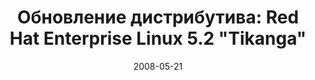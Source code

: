 ---
layout: post
title: "Обновление дистрибутива: Red Hat Enterprise Linux 5.2 \"Tikanga\""
date: 2008-05-21   
---